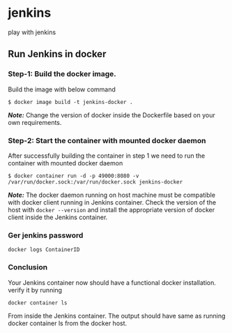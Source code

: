 # jenkins
play with jenkins

## Run Jenkins in docker

### Step-1: Build the docker image.

Build the image with below command
```
$ docker image build -t jenkins-docker .
```
***Note:*** Change the version of docker inside the Dockerfile based on your own requirements.

### Step-2: Start the container with mounted docker daemon
After successfully building the container in step 1 we need to run the container with mounted docker daemon

```
$ docker container run -d -p 49000:8080 -v /var/run/docker.sock:/var/run/docker.sock jenkins-docker
```

***Note:*** The docker daemon running on host machine must be compatible with docker client running in Jenkins container. Check the version of the host with `docker --version` and install the appropriate version of docker client inside the Jenkins container.

### Ger jenkins password

```
docker logs ContainerID
```

### Conclusion

Your Jenkins container now should have a functional docker installation. verify it by running

```
docker container ls
```
From inside the Jenkins container. The output should have same as running docker container ls from the docker host.
